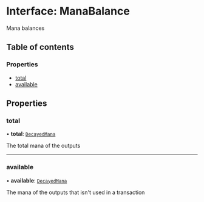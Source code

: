 # Interface: ManaBalance

Mana balances

## Table of contents

### Properties

- [total](ManaBalance.md#total)
- [available](ManaBalance.md#available)

## Properties

### total

• **total**: [`DecayedMana`](DecayedMana.md)

The total mana of the outputs

___

### available

• **available**: [`DecayedMana`](DecayedMana.md)

The mana of the outputs that isn't used in a transaction
